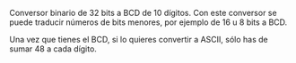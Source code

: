 Conversor binario de 32 bits a BCD de 10 dígitos. Con este conversor se puede traducir números de bits menores, por ejemplo de 16 u 8 bits a BCD.

Una vez que tienes el BCD, si lo quieres convertir a ASCII, sólo has de sumar 48 a cada dígito.
